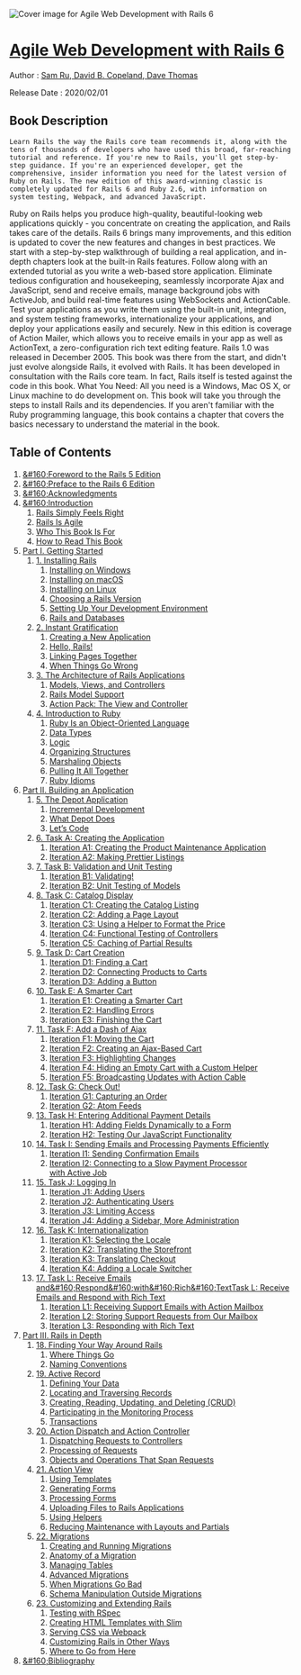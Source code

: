 ![Cover image for Agile Web Development with Rails 6](https://imgdetail.ebookreading.net/cover/cover/20200920/EB9781680507522.jpg)

[Agile Web Development with Rails 6](https://ebookreading.net/view/book/Agile+Web+Development+with+Rails+6-EB9781680507522_1.html "Agile Web Development with Rails 6")
====================================================================================================================

Author : [Sam Ru](https://ebookreading.net/search/author/Sam+Ru),[ 
            David B. Copeland](https://ebookreading.net/search/author/+%0D%0A++++++++++++David+B.+Copeland),[ 
            Dave Thomas](https://ebookreading.net/search/author/+%0D%0A++++++++++++Dave+Thomas)

Release Date : 2020/02/01

Book Description
-----------------


    
    Learn Rails the way the Rails core team recommends it, along with the tens of thousands of developers who have used this broad, far-reaching tutorial and reference. If you're new to Rails, you'll get step-by-step guidance. If you're an experienced developer, get the comprehensive, insider information you need for the latest version of Ruby on Rails. The new edition of this award-winning classic is completely updated for Rails 6 and Ruby 2.6, with information on system testing, Webpack, and advanced JavaScript.
Ruby on Rails helps you produce high-quality, beautiful-looking web applications quickly - you concentrate on creating the application, and Rails takes care of the details. Rails 6 brings many improvements, and this edition is updated to cover the new features and changes in best practices.
We start with a step-by-step walkthrough of building a real application, and in-depth chapters look at the built-in Rails features. Follow along with an extended tutorial as you write a web-based store application. Eliminate tedious configuration and housekeeping, seamlessly incorporate Ajax and JavaScript, send and receive emails, manage background jobs with ActiveJob, and build real-time features using WebSockets and ActionCable. Test your applications as you write them using the built-in unit, integration, and system testing frameworks, internationalize your applications, and deploy your applications easily and securely. New in this edition is coverage of Action Mailer, which allows you to receive emails in your app as well as ActionText, a zero-configuration rich text editing feature.
Rails 1.0 was released in December 2005. This book was there from the start, and didn't just evolve alongside Rails, it evolved with Rails. It has been developed in consultation with the Rails core team. In fact, Rails itself is tested against the code in this book.
What You Need:
All you need is a Windows, Mac OS X, or Linux machine to do development on. This book will take you through the steps to install Rails and its dependencies. If you aren't familiar with the Ruby programming language, this book contains a chapter that covers the basics necessary to understand the material in the book.

  

Table of Contents
-----------------

1. [&amp;#160;Foreword to the Rails 5 Edition](https://ebookreading.net/view/book/Agile+Web+Development+with+Rails+6-EB9781680507522_6.html#d24e97)
1. [&amp;#160;Preface to the Rails 6 Edition](https://ebookreading.net/view/book/Agile+Web+Development+with+Rails+6-EB9781680507522_7.html#chp.preface)
1. [&amp;#160;Acknowledgments](https://ebookreading.net/view/book/Agile+Web+Development+with+Rails+6-EB9781680507522_8.html#d24e168)
1. [&amp;#160;Introduction](https://ebookreading.net/view/book/Agile+Web+Development+with+Rails+6-EB9781680507522_10.html#d24e185)
    1. [Rails Simply Feels Right](https://ebookreading.net/view/book/Agile+Web+Development+with+Rails+6-EB9781680507522_11.html#d24e197)
    1. [Rails Is Agile](https://ebookreading.net/view/book/Agile+Web+Development+with+Rails+6-EB9781680507522_12.html#d24e348)
    1. [Who This Book Is For](https://ebookreading.net/view/book/Agile+Web+Development+with+Rails+6-EB9781680507522_13.html#d24e438)
    1. [How to Read This Book](https://ebookreading.net/view/book/Agile+Web+Development+with+Rails+6-EB9781680507522_14.html#sec.how.to.read)
1. [Part I. Getting Started](https://ebookreading.net/view/book/Agile+Web+Development+with+Rails+6-EB9781680507522_15.html#d24e728)
    1. [1. Installing Rails](https://ebookreading.net/view/book/Agile+Web+Development+with+Rails+6-EB9781680507522_16.html#chp.installing)
        1. [Installing on Windows](https://ebookreading.net/view/book/Agile+Web+Development+with+Rails+6-EB9781680507522_17.html#d24e847)
        1. [Installing on macOS](https://ebookreading.net/view/book/Agile+Web+Development+with+Rails+6-EB9781680507522_18.html#d24e1185)
        1. [Installing on Linux](https://ebookreading.net/view/book/Agile+Web+Development+with+Rails+6-EB9781680507522_19.html#sec.installing.linu)
        1. [Choosing a Rails Version](https://ebookreading.net/view/book/Agile+Web+Development+with+Rails+6-EB9781680507522_20.html#sec.rails.versions)
        1. [Setting Up Your Development Environment](https://ebookreading.net/view/book/Agile+Web+Development+with+Rails+6-EB9781680507522_21.html#sec.editors)
        1. [Rails and Databases](https://ebookreading.net/view/book/Agile+Web+Development+with+Rails+6-EB9781680507522_22.html#d24e3187)
    1. [2. Instant Gratification](https://ebookreading.net/view/book/Agile+Web+Development+with+Rails+6-EB9781680507522_23.html#chp.gratification)
        1. [Creating a New Application](https://ebookreading.net/view/book/Agile+Web+Development+with+Rails+6-EB9781680507522_24.html#sec.create.new.app)
        1. [Hello, Rails!](https://ebookreading.net/view/book/Agile+Web+Development+with+Rails+6-EB9781680507522_25.html#sec.hello.rails)
        1. [Linking Pages Together](https://ebookreading.net/view/book/Agile+Web+Development+with+Rails+6-EB9781680507522_26.html#d24e4588)
        1. [When Things Go Wrong](https://ebookreading.net/view/book/Agile+Web+Development+with+Rails+6-EB9781680507522_27.html#d24e4920)
    1. [3. The Architecture of Rails Applications](https://ebookreading.net/view/book/Agile+Web+Development+with+Rails+6-EB9781680507522_28.html#chp.mvc)
        1. [Models, Views, and Controllers](https://ebookreading.net/view/book/Agile+Web+Development+with+Rails+6-EB9781680507522_29.html#d24e5215)
        1. [Rails Model Support](https://ebookreading.net/view/book/Agile+Web+Development+with+Rails+6-EB9781680507522_30.html#d24e5451)
        1. [Action Pack: The View and Controller](https://ebookreading.net/view/book/Agile+Web+Development+with+Rails+6-EB9781680507522_31.html#d24e5769)
    1. [4. Introduction to Ruby](https://ebookreading.net/view/book/Agile+Web+Development+with+Rails+6-EB9781680507522_32.html#chp.ruby.basics)
        1. [Ruby Is an Object-Oriented Language](https://ebookreading.net/view/book/Agile+Web+Development+with+Rails+6-EB9781680507522_33.html#d24e5989)
        1. [Data Types](https://ebookreading.net/view/book/Agile+Web+Development+with+Rails+6-EB9781680507522_34.html#d24e6459)
        1. [Logic](https://ebookreading.net/view/book/Agile+Web+Development+with+Rails+6-EB9781680507522_35.html#d24e7386)
        1. [Organizing Structures](https://ebookreading.net/view/book/Agile+Web+Development+with+Rails+6-EB9781680507522_36.html#d24e7950)
        1. [Marshaling Objects](https://ebookreading.net/view/book/Agile+Web+Development+with+Rails+6-EB9781680507522_37.html#wtf.marshal)
        1. [Pulling It All Together](https://ebookreading.net/view/book/Agile+Web+Development+with+Rails+6-EB9781680507522_38.html#d24e8596)
        1. [Ruby Idioms](https://ebookreading.net/view/book/Agile+Web+Development+with+Rails+6-EB9781680507522_39.html#d24e8750)
1. [Part II. Building an Application](https://ebookreading.net/view/book/Agile+Web+Development+with+Rails+6-EB9781680507522_41.html#part.building)
    1. [5. The Depot Application](https://ebookreading.net/view/book/Agile+Web+Development+with+Rails+6-EB9781680507522_42.html#chp.depot.start)
        1. [Incremental Development](https://ebookreading.net/view/book/Agile+Web+Development+with+Rails+6-EB9781680507522_43.html#d24e9183)
        1. [What Depot Does](https://ebookreading.net/view/book/Agile+Web+Development+with+Rails+6-EB9781680507522_44.html#d24e9206)
        1. [Let’s Code](https://ebookreading.net/view/book/Agile+Web+Development+with+Rails+6-EB9781680507522_45.html#d24e9383)
    1. [6. Task A: Creating the Application](https://ebookreading.net/view/book/Agile+Web+Development+with+Rails+6-EB9781680507522_46.html#chp.application.cre)
        1. [Iteration A1: Creating the Product Maintenance Application](https://ebookreading.net/view/book/Agile+Web+Development+with+Rails+6-EB9781680507522_47.html#d24e9425)
        1. [Iteration A2: Making Prettier Listings](https://ebookreading.net/view/book/Agile+Web+Development+with+Rails+6-EB9781680507522_48.html#sec.prettier-listin)
    1. [7. Task B: Validation and Unit Testing](https://ebookreading.net/view/book/Agile+Web+Development+with+Rails+6-EB9781680507522_49.html#chp.Validation)
        1. [Iteration B1: Validating!](https://ebookreading.net/view/book/Agile+Web+Development+with+Rails+6-EB9781680507522_50.html#sec.validation)
        1. [Iteration B2: Unit Testing of Models](https://ebookreading.net/view/book/Agile+Web+Development+with+Rails+6-EB9781680507522_51.html#sec.unit.test)
    1. [8. Task C: Catalog Display](https://ebookreading.net/view/book/Agile+Web+Development+with+Rails+6-EB9781680507522_52.html#chp.catalog.display)
        1. [Iteration C1: Creating the Catalog Listing](https://ebookreading.net/view/book/Agile+Web+Development+with+Rails+6-EB9781680507522_53.html#sec.create.catalog.)
        1. [Iteration C2: Adding a Page Layout](https://ebookreading.net/view/book/Agile+Web+Development+with+Rails+6-EB9781680507522_54.html#sec.depot.layouts)
        1. [Iteration C3: Using a Helper to Format the Price](https://ebookreading.net/view/book/Agile+Web+Development+with+Rails+6-EB9781680507522_55.html#sec.price-formattin)
        1. [Iteration C4: Functional Testing of Controllers](https://ebookreading.net/view/book/Agile+Web+Development+with+Rails+6-EB9781680507522_56.html#sec.function.test)
        1. [Iteration C5: Caching of Partial Results](https://ebookreading.net/view/book/Agile+Web+Development+with+Rails+6-EB9781680507522_57.html#sect.caching)
    1. [9. Task D: Cart Creation](https://ebookreading.net/view/book/Agile+Web+Development+with+Rails+6-EB9781680507522_59.html#d24e17471)
        1. [Iteration D1: Finding a Cart](https://ebookreading.net/view/book/Agile+Web+Development+with+Rails+6-EB9781680507522_60.html#d24e17497)
        1. [Iteration D2: Connecting Products to Carts](https://ebookreading.net/view/book/Agile+Web+Development+with+Rails+6-EB9781680507522_61.html#sec.connect-product)
        1. [Iteration D3: Adding a Button](https://ebookreading.net/view/book/Agile+Web+Development+with+Rails+6-EB9781680507522_62.html#d24e18265)
    1. [10. Task E: A Smarter Cart](https://ebookreading.net/view/book/Agile+Web+Development+with+Rails+6-EB9781680507522_63.html#d24e19507)
        1. [Iteration E1: Creating a Smarter Cart](https://ebookreading.net/view/book/Agile+Web+Development+with+Rails+6-EB9781680507522_64.html#sec.smarter.cart)
        1. [Iteration E2: Handling Errors](https://ebookreading.net/view/book/Agile+Web+Development+with+Rails+6-EB9781680507522_65.html#sec.handling.errors)
        1. [Iteration E3: Finishing the Cart](https://ebookreading.net/view/book/Agile+Web+Development+with+Rails+6-EB9781680507522_66.html#sec.finish-cart)
    1. [11. Task F: Add a Dash of Ajax](https://ebookreading.net/view/book/Agile+Web+Development+with+Rails+6-EB9781680507522_67.html#chp.ajax.cart)
        1. [Iteration F1: Moving the Cart](https://ebookreading.net/view/book/Agile+Web+Development+with+Rails+6-EB9781680507522_68.html#d24e22600)
        1. [Iteration F2: Creating an Ajax-Based Cart](https://ebookreading.net/view/book/Agile+Web+Development+with+Rails+6-EB9781680507522_69.html#sec.ajax.cart)
        1. [Iteration F3: Highlighting Changes](https://ebookreading.net/view/book/Agile+Web+Development+with+Rails+6-EB9781680507522_70.html#sec.highlighting_ch)
        1. [Iteration F4: Hiding an Empty Cart with a Custom Helper](https://ebookreading.net/view/book/Agile+Web+Development+with+Rails+6-EB9781680507522_71.html#sec.hiding.cart)
        1. [Iteration F5: Broadcasting Updates with Action Cable](https://ebookreading.net/view/book/Agile+Web+Development+with+Rails+6-EB9781680507522_72.html#d24e26111)
    1. [12. Task G: Check Out!](https://ebookreading.net/view/book/Agile+Web+Development+with+Rails+6-EB9781680507522_73.html#chp.check.out)
        1. [Iteration G1: Capturing an Order](https://ebookreading.net/view/book/Agile+Web+Development+with+Rails+6-EB9781680507522_74.html#d24e26910)
        1. [Iteration G2: Atom Feeds](https://ebookreading.net/view/book/Agile+Web+Development+with+Rails+6-EB9781680507522_75.html#sect.atom.feeds)
    1. [13. Task H: Entering Additional 
Payment Details](https://ebookreading.net/view/book/Agile+Web+Development+with+Rails+6-EB9781680507522_76.html#chp.payment-details)
        1. [Iteration H1: Adding Fields Dynamically to a Form](https://ebookreading.net/view/book/Agile+Web+Development+with+Rails+6-EB9781680507522_77.html#sec.webpacker)
        1. [Iteration H2: Testing Our JavaScript Functionality](https://ebookreading.net/view/book/Agile+Web+Development+with+Rails+6-EB9781680507522_78.html#sec.systemtest)
    1. [14. Task I: Sending Emails and Processing Payments Efficiently](https://ebookreading.net/view/book/Agile+Web+Development+with+Rails+6-EB9781680507522_79.html#chp.actionmailer)
        1. [Iteration I1: Sending Confirmation Emails](https://ebookreading.net/view/book/Agile+Web+Development+with+Rails+6-EB9781680507522_80.html#chp.actionmailer.se)
        1. [Iteration I2: Connecting to a Slow Payment Processor with&nbsp;Active&nbsp;Job](https://ebookreading.net/view/book/Agile+Web+Development+with+Rails+6-EB9781680507522_81.html#sec.active-job)
    1. [15. Task J: Logging In](https://ebookreading.net/view/book/Agile+Web+Development+with+Rails+6-EB9781680507522_82.html#chp.login)
        1. [Iteration J1: Adding Users](https://ebookreading.net/view/book/Agile+Web+Development+with+Rails+6-EB9781680507522_83.html#d24e36838)
        1. [Iteration J2: Authenticating Users](https://ebookreading.net/view/book/Agile+Web+Development+with+Rails+6-EB9781680507522_84.html#d24e37951)
        1. [Iteration J3: Limiting Access](https://ebookreading.net/view/book/Agile+Web+Development+with+Rails+6-EB9781680507522_85.html#sec.limit.access)
        1. [Iteration J4: Adding a Sidebar, More Administration](https://ebookreading.net/view/book/Agile+Web+Development+with+Rails+6-EB9781680507522_86.html#d24e39581)
    1. [16. Task K: Internationalization](https://ebookreading.net/view/book/Agile+Web+Development+with+Rails+6-EB9781680507522_87.html#chp.i18n)
        1. [Iteration K1: Selecting the Locale](https://ebookreading.net/view/book/Agile+Web+Development+with+Rails+6-EB9781680507522_88.html#d24e40730)
        1. [Iteration K2: Translating the Storefront](https://ebookreading.net/view/book/Agile+Web+Development+with+Rails+6-EB9781680507522_89.html#sec.translating-sto)
        1. [Iteration K3: Translating Checkout](https://ebookreading.net/view/book/Agile+Web+Development+with+Rails+6-EB9781680507522_90.html#d24e42754)
        1. [Iteration K4: Adding a Locale Switcher](https://ebookreading.net/view/book/Agile+Web+Development+with+Rails+6-EB9781680507522_91.html#d24e45659)
    1. [17. Task L: Receive Emails and&amp;#160;Respond&amp;#160;with&amp;#160;Rich&amp;#160;TextTask L: Receive Emails and&nbsp;Respond&nbsp;with&nbsp;Rich&nbsp;Text](https://ebookreading.net/view/book/Agile+Web+Development+with+Rails+6-EB9781680507522_92.html#chp.receive.mail)
        1. [Iteration L1: Receiving Support Emails with&nbsp;Action&nbsp;Mailbox](https://ebookreading.net/view/book/Agile+Web+Development+with+Rails+6-EB9781680507522_93.html#d24e46253)
        1. [Iteration L2: Storing Support Requests from Our Mailbox](https://ebookreading.net/view/book/Agile+Web+Development+with+Rails+6-EB9781680507522_94.html#d24e46769)
        1. [Iteration L3: Responding with Rich Text](https://ebookreading.net/view/book/Agile+Web+Development+with+Rails+6-EB9781680507522_95.html#d24e47752)
1. [Part III. Rails in Depth](https://ebookreading.net/view/book/Agile+Web+Development+with+Rails+6-EB9781680507522_97.html#part.in.depth)
    1. [18. Finding Your Way Around Rails](https://ebookreading.net/view/book/Agile+Web+Development+with+Rails+6-EB9781680507522_98.html#d24e49323)
        1. [Where Things Go](https://ebookreading.net/view/book/Agile+Web+Development+with+Rails+6-EB9781680507522_99.html#sec.directory.struc)
        1. [Naming Conventions](https://ebookreading.net/view/book/Agile+Web+Development+with+Rails+6-EB9781680507522_100.html#sec.naming)
    1. [19. Active Record](https://ebookreading.net/view/book/Agile+Web+Development+with+Rails+6-EB9781680507522_101.html#chp.ar)
        1. [Defining Your Data](https://ebookreading.net/view/book/Agile+Web+Development+with+Rails+6-EB9781680507522_102.html#d24e51041)
        1. [Locating and Traversing Records](https://ebookreading.net/view/book/Agile+Web+Development+with+Rails+6-EB9781680507522_103.html#d24e51984)
        1. [Creating, Reading, Updating, and Deleting (CRUD)](https://ebookreading.net/view/book/Agile+Web+Development+with+Rails+6-EB9781680507522_104.html#d24e52497)
        1. [Participating in the Monitoring Process](https://ebookreading.net/view/book/Agile+Web+Development+with+Rails+6-EB9781680507522_105.html#sec.callbacks)
        1. [Transactions](https://ebookreading.net/view/book/Agile+Web+Development+with+Rails+6-EB9781680507522_106.html#sec.transactions)
    1. [20. Action Dispatch and Action Controller](https://ebookreading.net/view/book/Agile+Web+Development+with+Rails+6-EB9781680507522_107.html#chp.actioncontrolle)
        1. [Dispatching Requests to Controllers](https://ebookreading.net/view/book/Agile+Web+Development+with+Rails+6-EB9781680507522_108.html#sec.routing)
        1. [Processing of Requests](https://ebookreading.net/view/book/Agile+Web+Development+with+Rails+6-EB9781680507522_109.html#d24e58815)
        1. [Objects and Operations That Span Requests](https://ebookreading.net/view/book/Agile+Web+Development+with+Rails+6-EB9781680507522_110.html#d24e61552)
    1. [21. Action View](https://ebookreading.net/view/book/Agile+Web+Development+with+Rails+6-EB9781680507522_111.html#chp.actionview)
        1. [Using Templates](https://ebookreading.net/view/book/Agile+Web+Development+with+Rails+6-EB9781680507522_112.html#sec.templates)
        1. [Generating Forms](https://ebookreading.net/view/book/Agile+Web+Development+with+Rails+6-EB9781680507522_113.html#sec.form.helpers)
        1. [Processing Forms](https://ebookreading.net/view/book/Agile+Web+Development+with+Rails+6-EB9781680507522_114.html#d24e63742)
        1. [Uploading Files to Rails Applications](https://ebookreading.net/view/book/Agile+Web+Development+with+Rails+6-EB9781680507522_115.html#sec.file.upload)
        1. [Using Helpers](https://ebookreading.net/view/book/Agile+Web+Development+with+Rails+6-EB9781680507522_116.html#sec.helpers)
        1. [Reducing Maintenance with Layouts and Partials](https://ebookreading.net/view/book/Agile+Web+Development+with+Rails+6-EB9781680507522_117.html#sec.layouts)
    1. [22. Migrations](https://ebookreading.net/view/book/Agile+Web+Development+with+Rails+6-EB9781680507522_118.html#chp.migrations)
        1. [Creating and Running Migrations](https://ebookreading.net/view/book/Agile+Web+Development+with+Rails+6-EB9781680507522_119.html#d24e67753)
        1. [Anatomy of a Migration](https://ebookreading.net/view/book/Agile+Web+Development+with+Rails+6-EB9781680507522_120.html#d24e68149)
        1. [Managing Tables](https://ebookreading.net/view/book/Agile+Web+Development+with+Rails+6-EB9781680507522_121.html#d24e69412)
        1. [Advanced Migrations](https://ebookreading.net/view/book/Agile+Web+Development+with+Rails+6-EB9781680507522_122.html#d24e70379)
        1. [When Migrations Go Bad](https://ebookreading.net/view/book/Agile+Web+Development+with+Rails+6-EB9781680507522_123.html#d24e70611)
        1. [Schema Manipulation Outside Migrations](https://ebookreading.net/view/book/Agile+Web+Development+with+Rails+6-EB9781680507522_124.html#d24e70745)
    1. [23. Customizing and Extending Rails](https://ebookreading.net/view/book/Agile+Web+Development+with+Rails+6-EB9781680507522_125.html#chapter.omakase)
        1. [Testing with RSpec](https://ebookreading.net/view/book/Agile+Web+Development+with+Rails+6-EB9781680507522_126.html#d24e70885)
        1. [Creating HTML Templates with Slim](https://ebookreading.net/view/book/Agile+Web+Development+with+Rails+6-EB9781680507522_127.html#sec.slim)
        1. [Serving CSS via Webpack](https://ebookreading.net/view/book/Agile+Web+Development+with+Rails+6-EB9781680507522_128.html#d24e72471)
        1. [Customizing Rails in Other Ways](https://ebookreading.net/view/book/Agile+Web+Development+with+Rails+6-EB9781680507522_129.html#d24e72816)
        1. [Where to Go from Here](https://ebookreading.net/view/book/Agile+Web+Development+with+Rails+6-EB9781680507522_130.html#d24e72914)
1. [&amp;#160;Bibliography](https://ebookreading.net/view/book/Agile+Web+Development+with+Rails+6-EB9781680507522_132.html#d24e73122)
